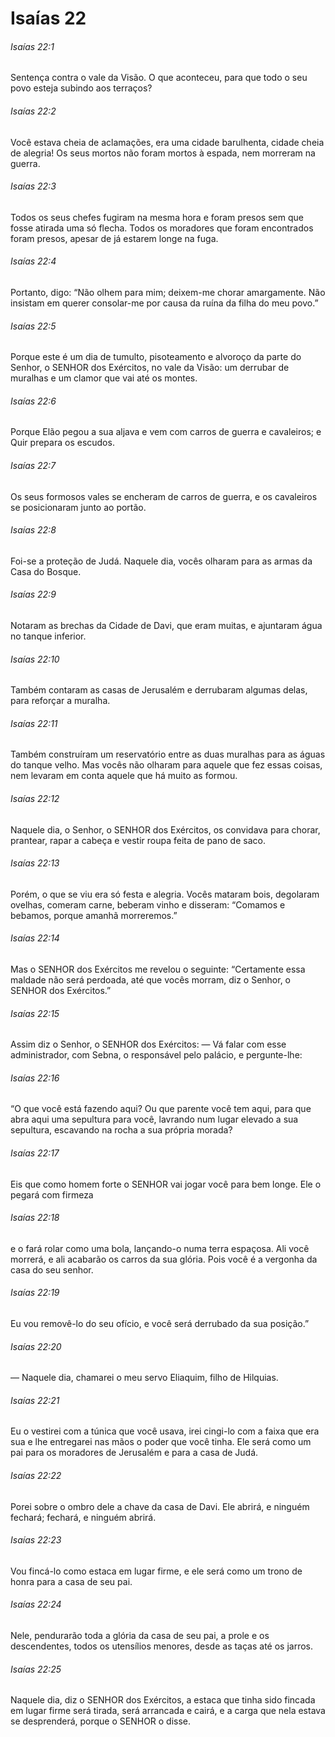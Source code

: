 # Isaías 22

###### Isaías 22:1

Sentença contra o vale da Visão. O que aconteceu, para que todo o seu povo esteja subindo aos terraços?

###### Isaías 22:2

Você estava cheia de aclamações, era uma cidade barulhenta, cidade cheia de alegria! Os seus mortos não foram mortos à espada, nem morreram na guerra.

###### Isaías 22:3

Todos os seus chefes fugiram na mesma hora e foram presos sem que fosse atirada uma só flecha. Todos os moradores que foram encontrados foram presos, apesar de já estarem longe na fuga.

###### Isaías 22:4

Portanto, digo: “Não olhem para mim; deixem-me chorar amargamente. Não insistam em querer consolar-me por causa da ruína da filha do meu povo.”

###### Isaías 22:5

Porque este é um dia de tumulto, pisoteamento e alvoroço da parte do Senhor, o SENHOR dos Exércitos, no vale da Visão: um derrubar de muralhas e um clamor que vai até os montes.

###### Isaías 22:6

Porque Elão pegou a sua aljava e vem com carros de guerra e cavaleiros; e Quir prepara os escudos.

###### Isaías 22:7

Os seus formosos vales se encheram de carros de guerra, e os cavaleiros se posicionaram junto ao portão.

###### Isaías 22:8

Foi-se a proteção de Judá. Naquele dia, vocês olharam para as armas da Casa do Bosque.

###### Isaías 22:9

Notaram as brechas da Cidade de Davi, que eram muitas, e ajuntaram água no tanque inferior.

###### Isaías 22:10

Também contaram as casas de Jerusalém e derrubaram algumas delas, para reforçar a muralha.

###### Isaías 22:11

Também construíram um reservatório entre as duas muralhas para as águas do tanque velho. Mas vocês não olharam para aquele que fez essas coisas, nem levaram em conta aquele que há muito as formou.

###### Isaías 22:12

Naquele dia, o Senhor, o SENHOR dos Exércitos, os convidava para chorar, prantear, rapar a cabeça e vestir roupa feita de pano de saco.

###### Isaías 22:13

Porém, o que se viu era só festa e alegria. Vocês mataram bois, degolaram ovelhas, comeram carne, beberam vinho e disseram: “Comamos e bebamos, porque amanhã morreremos.”

###### Isaías 22:14

Mas o SENHOR dos Exércitos me revelou o seguinte: “Certamente essa maldade não será perdoada, até que vocês morram, diz o Senhor, o SENHOR dos Exércitos.”

###### Isaías 22:15

Assim diz o Senhor, o SENHOR dos Exércitos: — Vá falar com esse administrador, com Sebna, o responsável pelo palácio, e pergunte-lhe:

###### Isaías 22:16

“O que você está fazendo aqui? Ou que parente você tem aqui, para que abra aqui uma sepultura para você, lavrando num lugar elevado a sua sepultura, escavando na rocha a sua própria morada?

###### Isaías 22:17

Eis que como homem forte o SENHOR vai jogar você para bem longe. Ele o pegará com firmeza

###### Isaías 22:18

e o fará rolar como uma bola, lançando-o numa terra espaçosa. Ali você morrerá, e ali acabarão os carros da sua glória. Pois você é a vergonha da casa do seu senhor.

###### Isaías 22:19

Eu vou removê-lo do seu ofício, e você será derrubado da sua posição.”

###### Isaías 22:20

— Naquele dia, chamarei o meu servo Eliaquim, filho de Hilquias.

###### Isaías 22:21

Eu o vestirei com a túnica que você usava, irei cingi-lo com a faixa que era sua e lhe entregarei nas mãos o poder que você tinha. Ele será como um pai para os moradores de Jerusalém e para a casa de Judá.

###### Isaías 22:22

Porei sobre o ombro dele a chave da casa de Davi. Ele abrirá, e ninguém fechará; fechará, e ninguém abrirá.

###### Isaías 22:23

Vou fincá-lo como estaca em lugar firme, e ele será como um trono de honra para a casa de seu pai.

###### Isaías 22:24

Nele, pendurarão toda a glória da casa de seu pai, a prole e os descendentes, todos os utensílios menores, desde as taças até os jarros.

###### Isaías 22:25

Naquele dia, diz o SENHOR dos Exércitos, a estaca que tinha sido fincada em lugar firme será tirada, será arrancada e cairá, e a carga que nela estava se desprenderá, porque o SENHOR o disse.

